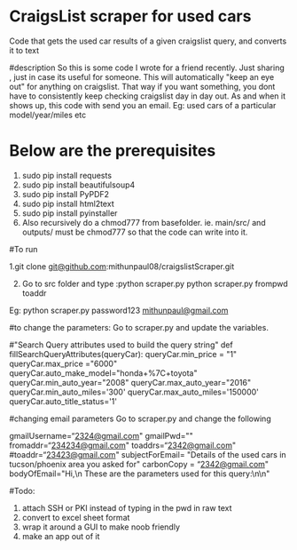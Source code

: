 # CraigsList scraper for used cars

Code that gets the used car results of a given craigslist query, and converts it to text

#description
So this is some code I wrote for a friend recently. Just sharing , just in case its useful for someone. This will automatically "keep an eye out" for anything on craigslist. That way if you want something, you dont have to consistently keep checking craigslist day in day out. As and when it shows up, this code with send you an email. Eg: used cars of a particular model/year/miles etc

# Below are the prerequisites
1. sudo pip install requests
2. sudo pip install beautifulsoup4
3. sudo pip install PyPDF2
4. sudo pip install html2text
5. sudo pip install pyinstaller
5. Also recursively do a chmod777 from basefolder. ie. main/src/ and outputs/ must be chmod777 so that the code can write into it.

#To run

1.git clone git@github.com:mithunpaul08/craigslistScraper.git

2. Go to src folder and type :python scraper.py
 python scraper.py frompwd toaddr

 Eg:  python scraper.py password123 mithunpaul@gmail.com
 
 
 

#to change the parameters:
Go to scraper.py and update the variables.


#"Search Query attributes used to build the query string"
def fillSearchQueryAttributes(queryCar):
    queryCar.min_price = "1"
    queryCar.max_price ="6000"
    queryCar.auto_make_model="honda+%7C+toyota"
    queryCar.min_auto_year="2008"
    queryCar.max_auto_year="2016"
    queryCar.min_auto_miles='300'
    queryCar.max_auto_miles='150000'
    queryCar.auto_title_status='1'

#changing email parameters
Go to scraper.py and change the following

gmailUsername=“2324@gmail.com"
gmailPwd=""
fromaddr=“234234@gmail.com"
toaddrs=“2342@gmail.com"
#toaddr=“23423@gmail.com"
subjectForEmail= "Details of the used cars in tucson/phoenix area you asked for"
carbonCopy = “2342@gmail.com"
bodyOfEmail="Hi,\n These are the parameters used for this query:\n\n"


#Todo:
1. attach SSH or PKI instead of typing in the pwd in raw text
2. convert to excel sheet format
3. wrap it around a GUI to make noob friendly
4. make an app out of it

